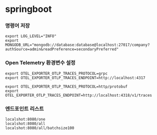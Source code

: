 # springboot
### 명령어 저장
```
export LOG_LEVEL="INFO"
export MONGODB_URL="mongodb://database:database@localhost:27017/company?authSource=admin&readPreference=secondaryPreferred"
```

### Open Telemetry 환경변수 설정
```
export OTEL_EXPORTER_OTLP_TRACES_PROTOCOL=grpc
export OTEL_EXPORTER_OTLP_TRACES_ENDPOINT=http://localhost:4317

export OTEL_EXPORTER_OTLP_TRACES_PROTOCOL=http/protobuf
export OTEL_EXPORTER_OTLP_TRACES_ENDPOINT=http://localhost:4318/v1/traces
```

### 엔드포인트 리스트
```
localshot:8080/one
localshot:8080/all
localshot:8080/all/batchsize100
```